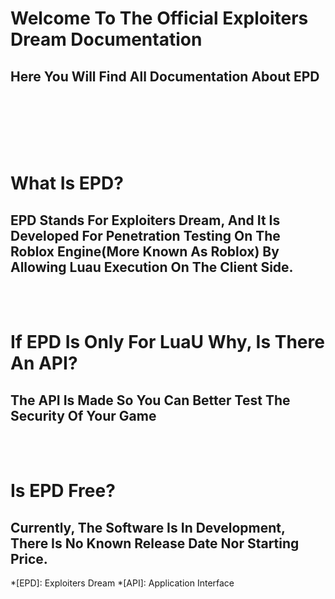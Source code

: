 # Welcome To The Official Exploiters Dream Documentation

## Here You Will Find All Documentation About EPD

<br>
<br>
<br>
<br>
<br>

# What Is EPD?

## EPD Stands For Exploiters Dream, And It Is Developed For Penetration Testing On The Roblox Engine(More Known As Roblox) By Allowing Luau Execution On The Client Side.
<br>
<br>

# If EPD Is Only For LuaU Why, Is There An API?

## The API Is Made So You Can Better Test The Security Of Your Game
<br>
<br>

# Is EPD Free?

## Currently, The Software Is In Development, There Is No Known Release Date Nor Starting Price.


*[EPD]: Exploiters Dream
*[API]: Application Interface